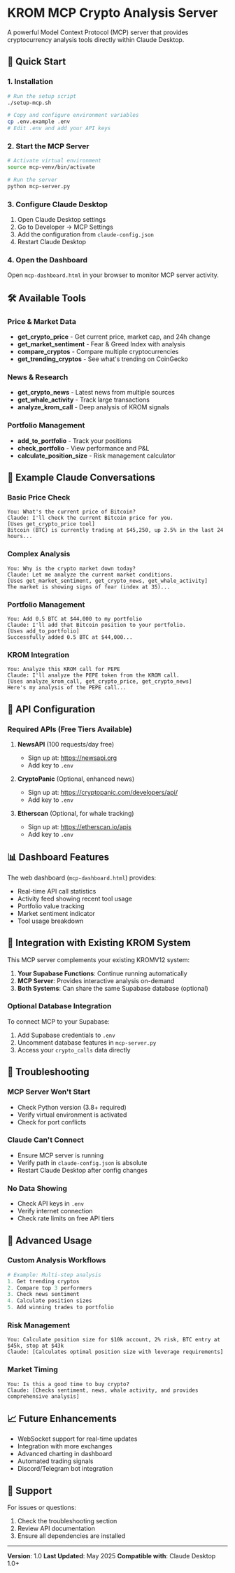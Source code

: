 # KROM MCP Crypto Analysis Server

A powerful Model Context Protocol (MCP) server that provides cryptocurrency analysis tools directly within Claude Desktop.

## 🚀 Quick Start

### 1. Installation

```bash
# Run the setup script
./setup-mcp.sh

# Copy and configure environment variables
cp .env.example .env
# Edit .env and add your API keys
```

### 2. Start the MCP Server

```bash
# Activate virtual environment
source mcp-venv/bin/activate

# Run the server
python mcp-server.py
```

### 3. Configure Claude Desktop

1. Open Claude Desktop settings
2. Go to Developer → MCP Settings
3. Add the configuration from `claude-config.json`
4. Restart Claude Desktop

### 4. Open the Dashboard

Open `mcp-dashboard.html` in your browser to monitor MCP server activity.

## 🛠️ Available Tools

### Price & Market Data
- **get_crypto_price** - Get current price, market cap, and 24h change
- **get_market_sentiment** - Fear & Greed Index with analysis
- **compare_cryptos** - Compare multiple cryptocurrencies
- **get_trending_cryptos** - See what's trending on CoinGecko

### News & Research
- **get_crypto_news** - Latest news from multiple sources
- **get_whale_activity** - Track large transactions
- **analyze_krom_call** - Deep analysis of KROM signals

### Portfolio Management
- **add_to_portfolio** - Track your positions
- **check_portfolio** - View performance and P&L
- **calculate_position_size** - Risk management calculator

## 💬 Example Claude Conversations

### Basic Price Check
```
You: What's the current price of Bitcoin?
Claude: I'll check the current Bitcoin price for you.
[Uses get_crypto_price tool]
Bitcoin (BTC) is currently trading at $45,250, up 2.5% in the last 24 hours...
```

### Complex Analysis
```
You: Why is the crypto market down today?
Claude: Let me analyze the current market conditions.
[Uses get_market_sentiment, get_crypto_news, get_whale_activity]
The market is showing signs of fear (index at 35)...
```

### Portfolio Management
```
You: Add 0.5 BTC at $44,000 to my portfolio
Claude: I'll add that Bitcoin position to your portfolio.
[Uses add_to_portfolio]
Successfully added 0.5 BTC at $44,000...
```

### KROM Integration
```
You: Analyze this KROM call for PEPE
Claude: I'll analyze the PEPE token from the KROM call.
[Uses analyze_krom_call, get_crypto_price, get_crypto_news]
Here's my analysis of the PEPE call...
```

## 🔧 API Configuration

### Required APIs (Free Tiers Available)

1. **NewsAPI** (100 requests/day free)
   - Sign up at: https://newsapi.org
   - Add key to `.env`

2. **CryptoPanic** (Optional, enhanced news)
   - Sign up at: https://cryptopanic.com/developers/api/
   - Add key to `.env`

3. **Etherscan** (Optional, for whale tracking)
   - Sign up at: https://etherscan.io/apis
   - Add key to `.env`

## 📊 Dashboard Features

The web dashboard (`mcp-dashboard.html`) provides:
- Real-time API call statistics
- Activity feed showing recent tool usage
- Portfolio value tracking
- Market sentiment indicator
- Tool usage breakdown

## 🔗 Integration with Existing KROM System

This MCP server complements your existing KROMV12 system:

1. **Your Supabase Functions**: Continue running automatically
2. **MCP Server**: Provides interactive analysis on-demand
3. **Both Systems**: Can share the same Supabase database (optional)

### Optional Database Integration

To connect MCP to your Supabase:
1. Add Supabase credentials to `.env`
2. Uncomment database features in `mcp-server.py`
3. Access your `crypto_calls` data directly

## 🐛 Troubleshooting

### MCP Server Won't Start
- Check Python version (3.8+ required)
- Verify virtual environment is activated
- Check for port conflicts

### Claude Can't Connect
- Ensure MCP server is running
- Verify path in `claude-config.json` is absolute
- Restart Claude Desktop after config changes

### No Data Showing
- Check API keys in `.env`
- Verify internet connection
- Check rate limits on free API tiers

## 🚀 Advanced Usage

### Custom Analysis Workflows
```python
# Example: Multi-step analysis
1. Get trending cryptos
2. Compare top 3 performers
3. Check news sentiment
4. Calculate position sizes
5. Add winning trades to portfolio
```

### Risk Management
```
You: Calculate position size for $10k account, 2% risk, BTC entry at $45k, stop at $43k
Claude: [Calculates optimal position size with leverage requirements]
```

### Market Timing
```
You: Is this a good time to buy crypto?
Claude: [Checks sentiment, news, whale activity, and provides comprehensive analysis]
```

## 📈 Future Enhancements

- WebSocket support for real-time updates
- Integration with more exchanges
- Advanced charting in dashboard
- Automated trading signals
- Discord/Telegram bot integration

## 🤝 Support

For issues or questions:
1. Check the troubleshooting section
2. Review API documentation
3. Ensure all dependencies are installed

---

**Version**: 1.0
**Last Updated**: May 2025
**Compatible with**: Claude Desktop 1.0+